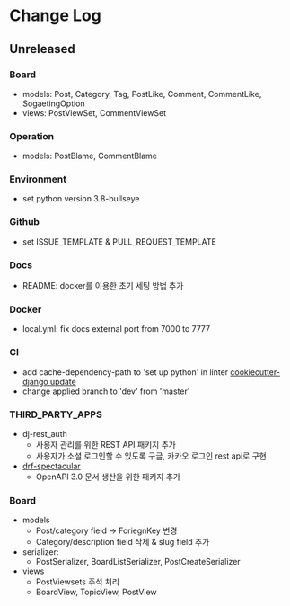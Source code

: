 # Change Log

## Unreleased

### Board

- models: Post, Category, Tag, PostLike, Comment, CommentLike, SogaetingOption
- views: PostViewSet, CommentViewSet

### Operation

- models: PostBlame, CommentBlame

### Environment

- set python version 3.8-bullseye

### Github

- set ISSUE_TEMPLATE & PULL_REQUEST_TEMPLATE

### Docs

- README: docker를 이용한 초기 세팅 방법 추가

### Docker

- local.yml: fix docs external port from 7000 to 7777

### CI

- add cache-dependency-path to 'set up python' in linter [cookiecutter-django update](https://github.com/cookiecutter/cookiecutter-django/pull/3520/files)
- change applied branch to 'dev' from 'master'

### THIRD_PARTY_APPS

- dj-rest_auth
  - 사용자 관리를 위한 REST API 패키지 추가
  - 사용자가 소셜 로그인할 수 있도록 구글, 카카오 로그인 rest api로 구현
- [drf-spectacular](https://drf-spectacular.readthedocs.io/en/latest/index.html)
  - OpenAPI 3.0 문서 생산을 위한 패키지 추가

### Board
- models
  - Post/category field -> ForiegnKey 변경
  - Category/description field 삭제 & slug field 추가
- serializer:
  - PostSerializer, BoardListSerializer, PostCreateSerializer
- views
  - PostViewsets 주석 처리
  - BoardView, TopicView, PostView
